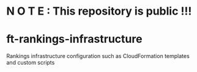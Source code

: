 # N O T E : This repository is public !!!

# ft-rankings-infrastructure

Rankings infrastructure configuration such as CloudFormation templates and custom scripts

